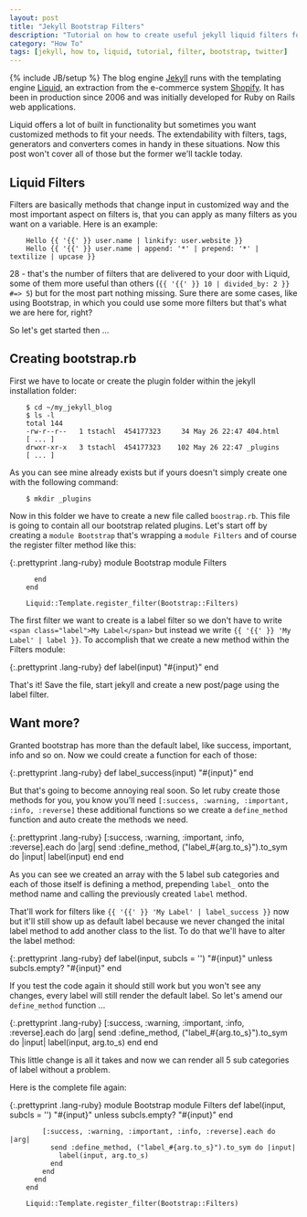 ```yaml
---
layout: post
title: "Jekyll Bootstrap Filters"
description: "Tutorial on how to create useful jekyll liquid filters for twitter bootstrap"
category: "How To"
tags: [jekyll, how to, liquid, tutorial, filter, bootstrap, twitter]
---
```

{% include JB/setup %}
The blog engine [Jekyll][] runs with the templating engine [Liquid][], an extraction from the
e-commerce system [Shopify][]. It has been in production since 2006 and was initially
developed for Ruby on Rails web applications.

Liquid offers a lot of built in functionality but sometimes you want customized methods to fit
your needs. The extendability with filters, tags, generators and converters comes in handy in
these situations. Now this post won't cover all of those but the former we'll tackle today.

## Liquid Filters
Filters are basically methods that change input in customized way and the most important aspect
on filters is, that you can apply as many filters as you want on a variable. Here is an example:

        Hello {{ '{{' }} user.name | linkify: user.website }}
        Hello {{ '{{' }} user.name | append: '*' | prepend: '*' | textilize | upcase }}

28 - that's the number of filters that are delivered to your door with Liquid, some of them more
useful than others (`{{ '{{' }} 10 | divided_by: 2 }} #=> 5`) but for the most part nothing
missing. Sure there are some cases, like using Bootstrap, in which you could use some more
filters but that's what we are here for, right?

So let's get started then ...

## Creating bootstrap.rb
First we have to locate or create the plugin folder within the jekyll installation folder:

        $ cd ~/my_jekyll_blog
        $ ls -l
        total 144
        -rw-r--r--   1 tstachl  454177323     34 May 26 22:47 404.html
        [ ... ]
        drwxr-xr-x   3 tstachl  454177323    102 May 26 22:47 _plugins
        [ ... ]

As you can see mine already exists but if yours doesn't simply create one with the following
command:

        $ mkdir _plugins

Now in this folder we have to create a new file called `boostrap.rb`. This file is going to
contain all our bootstrap related plugins. Let's start off by creating a `module Bootstrap`
that's wrapping a `module Filters` and of course the register filter method like this:

{:.prettyprint .lang-ruby}
        module Bootstrap
          module Filters
            
          end
        end
        
        Liquid::Template.register_filter(Bootstrap::Filters)

The first filter we want to create is a label filter so we don't have to write
`<span class="label">My Label</span>` but instead we write `{{ '{{' }} 'My Label' | label }}`.
To accomplish that we create a new method within the Filters module:

{:.prettyprint .lang-ruby}
        def label(input)
          "<span class='label'>#{input}</span>"
        end

That's it! Save the file, start jekyll and create a new post/page using the label filter.

## Want more?
Granted bootstrap has more than the default label, like success, important, info and so on. Now
we could create a function for each of those:

{:.prettyprint .lang-ruby}
        def label_success(input)
          "<span class='label label-success'>#{input}</span>"
        end

But that's going to become annoying real soon. So let ruby create those methods for you, you
know you'll need `[:success, :warning, :important, :info, :reverse]` these additional functions
so we create a `define_method` function and auto create the methods we need.

{:.prettyprint .lang-ruby}
        [:success, :warning, :important, :info, :reverse].each do |arg|
          send :define_method, ("label_#{arg.to_s}").to_sym do |input|
            label(input)
          end
        end

As you can see we created an array with the 5 label sub categories and each of those itself is
defining a method, prepending `label_` onto the method name and calling the previously created
`label` method.

That'll work for filters like `{{ '{{' }} 'My Label' | label_success }}` now but it'll still
show up as default label because we never changed the inital label method to add another class
to the list. To do that we'll have to alter the label method:

{:.prettyprint .lang-ruby}
        def label(input, subcls = '')
          "<span class='label'>#{input}</span>" unless subcls.empty?
          "<span class='label label-#{subcls}'>#{input}</span>"
        end

If you test the code again it should still work but you won't see any changes, every label will
still render the default label. So let's amend our `define_method` function ...

{:.prettyprint .lang-ruby}
        [:success, :warning, :important, :info, :reverse].each do |arg|
          send :define_method, ("label_#{arg.to_s}").to_sym do |input|
            label(input, arg.to_s)
          end
        end

This little change is all it takes and now we can render all 5 sub categories of label without
a problem.

Here is the complete file again:

{:.prettyprint .lang-ruby}
        module Bootstrap
          module Filters
            def label(input, subcls = '')
              "<span class='label'>#{input}</span>" unless subcls.empty?
              "<span class='label label-#{subcls}'>#{input}</span>"
            end
            
            [:success, :warning, :important, :info, :reverse].each do |arg|
              send :define_method, ("label_#{arg.to_s}").to_sym do |input|
                label(input, arg.to_s)
              end
            end
          end
        end
        
        Liquid::Template.register_filter(Bootstrap::Filters)

[jekyll]: http://jekyllbootstrap.com/
[liquid]: http://liquidmarkup.org/
[shopify]: http://shopify.com/